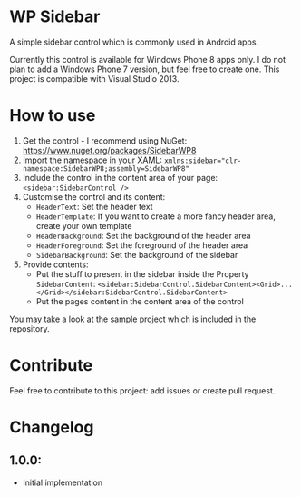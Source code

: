 # WP Sidebar

A simple sidebar control which is commonly used in Android apps.

Currently this control is available for Windows Phone 8 apps only. I do not plan to add a Windows Phone 7 version, but feel free to create one. This project is compatible with Visual Studio 2013.

# How to use

1. Get the control - I recommend using NuGet: https://www.nuget.org/packages/SidebarWP8
2. Import the namespace in your XAML: `xmlns:sidebar="clr-namespace:SidebarWP8;assembly=SidebarWP8"`
3. Include the control in the content area of your page: `<sidebar:SidebarControl />`
4. Customise the control and its content:
	- `HeaderText`:  Set the header text
	- `HeaderTemplate`: If you want to create a more fancy header area, create your own template
	- `HeaderBackground`: Set the background of the header area
	- `HeaderForeground`: Set the foreground of the header area
	- `SidebarBackground`: Set the background of the sidebar
5. Provide contents:
	- Put the stuff to present in the sidebar inside the Property `SidebarContent`: `<sidebar:SidebarControl.SidebarContent><Grid>...</Grid></sidebar:SidebarControl.SidebarContent>`
	- Put the pages content in the content area of the control
	
You may take a look at the sample project which is included in the repository.

# Contribute
Feel free to contribute to this project: add issues or create pull request.

# Changelog
## 1.0.0:
* Initial implementation